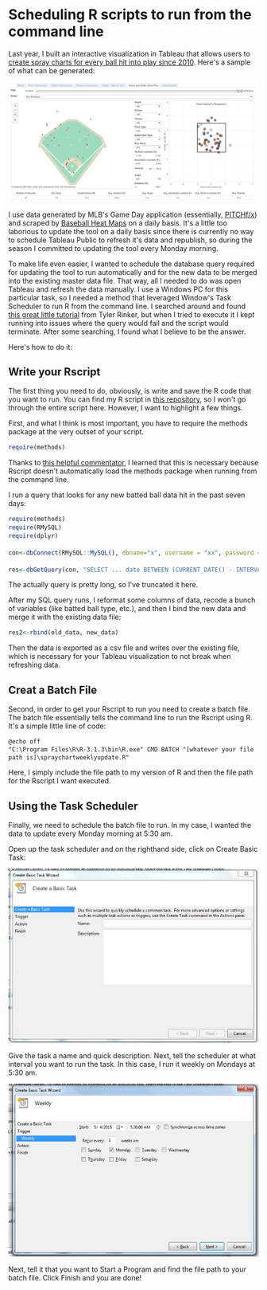 # Scheduling R scripts to run from the command line
Last year, I built an interactive visualization in Tableau that allows users to [create spray charts for every ball hit into play since 2010](https://public.tableau.com/profile/billpetti#!/vizhome/SprayChartComparison/SprayandStrikeZonePlot). Here's a sample of what can be generated:

![alt text](https://github.com/BillPetti/Spray-Chart-Tool/blob/master/images/Tableau_screenshot.png?raw=true)

I use data generated by MLB's Game Day application (essentially, [PITCHf/x](http://www.sportvision.com/baseball/pitchfx®)) and scraped by [Baseball Heat Maps](http://www.baseballheatmaps.com) on a daily basis. It's a little too laborious to update the tool on a daily basis since there is currently no way to schedule Tableau Public to refresh it's data and republish, so during the season I committed to updating the tool every Monday morning.

To make life even easier, I wanted to schedule the database query required for updating the tool to run automatically and for the new data to be merged into the existing master data file. That way, all I needed to do was open Tableau and refresh the data manually. I use a Windows PC for this particular task, so I needed a method that leveraged Window's Task Scheduler to run R from the command line. I searched around and found [this great little tutorial](https://trinkerrstuff.wordpress.com/2015/02/11/scheduling-r-tasks-via-windows-task-scheduler/) from Tyler Rinker, but when I tried to execute it I kept running into issues where the query would fail and the script would terminate. After some searching, I found what I believe to be the answer.

Here's how to do it:

Write your Rscript
------------------
The first thing you need to do, obviously, is write and save the R code that you want to run. You can find my R script in [this repository](https://github.com/BillPetti/Spray-Chart-Tool), so I won't go through the entire script here. However, I want to highlight a few things.

First, and what I think is most important, you have to require the methods package at the very outset of your script.

``` r
require(methods)
```

Thanks to [this helpful commentator](http://stackoverflow.com/a/19468533/3987834), I learned that this is necessary because Rscript doesn't automatically load the methods package when running from the command line. 

I run a query that looks for any new batted ball data hit in the past seven days:

``` r
require(methods)
require(RMySQL)
require(dplyr)

con<-dbConnect(RMySQL::MySQL(), dbname="x", username = "xx", password = "xxx", host = "xxxx", port = 3306)

res<-dbGetQuery(con, "SELECT ... date BETWEEN (CURRENT_DATE() - INTERVAL 7 DAY) AND (CURRENT_DATE() - INTERVAL 1 DAY)")
```
The actually query is pretty long, so I've truncated it here. 

After my SQL query runs, I reformat some columns of data, recode a bunch of variables (like batted ball type, etc.), and then I bind the new data and merge it with the existing data file:

``` r
res2<-rbind(old_data, new_data)
```

Then the data is exported as a csv file and writes over the existing file, which is necessary for your Tableau visualization to not break when refreshing data.

Creat a Batch File
------------------
Second, in order to get your Rscript to run you need to create a batch file. The batch file essentially tells the command line to run the Rscript using R. It's a simple little line of code:

``` batch
@echo off 
"C:\Program Files\R\R-3.1.3\bin\R.exe" CMD BATCH "[whatever your file path is]\spraychartweeklyupdate.R"
```

Here, I simply include the file path to my version of R and then the file path for the Rscript I want executed.

Using the Task Scheduler
------------------------
Finally, we need to schedule the batch file to run. In my case, I wanted the data to update every Monday morning at 5:30 am.

Open up the task scheduler and on the righthand side, click on Create Basic Task: 

![alt text](https://github.com/BillPetti/Spray-Chart-Tool/blob/master/images/Task_Scheduler_1.JPG?raw=true)

Give the task a name and quick description. Next, tell the scheduler at what interval you want to run the task. In this case, I run it weekly on Mondays at 5:30 am. 

![alt text](https://github.com/BillPetti/Spray-Chart-Tool/blob/master/images/Task_Scheduler_2.JPG?raw=true)

Next, tell it that you want to Start a Program and find the file path to your batch file. Click Finish and you are done!
